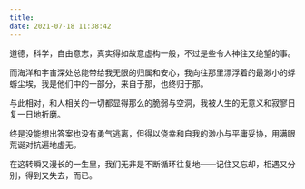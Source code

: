 ```yaml
---
title: 
date: 2021-07-18 11:38:42
---
```

<!-- categories: 随句s，小曲p，杂记d，物语n -->
<!-- tags -->

道德，科学，自由意志，真实得如故意虚构一般，不过是些令人神往又绝望的事。

而海洋和宇宙深处总能带给我无限的归属和安心，我向往那里漂浮着的最渺小的蜉蝣尘埃，我是他们中的一部分，来自于那，也终归于那。

与此相对，和人相关的一切都显得那么的脆弱与空洞，我被人生的无意义和寂寥日复一日地折磨。

终是没能想出答案也没有勇气逃离，但得以侥幸和自我的渺小与平庸妥协，用满眼荒诞对抗遍地虚无。

在这转瞬又漫长的一生里，我们无非是不断循环往复地——记住又忘却，相遇又分别，得到又失去，而已。